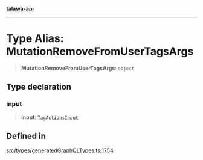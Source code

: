 [**talawa-api**](../../../README.md)

***

# Type Alias: MutationRemoveFromUserTagsArgs

> **MutationRemoveFromUserTagsArgs**: `object`

## Type declaration

### input

> **input**: [`TagActionsInput`](TagActionsInput.md)

## Defined in

[src/types/generatedGraphQLTypes.ts:1754](https://github.com/Suyash878/talawa-api/blob/095e6964ce2a06c1c30d1acf81b6162203f1db91/src/types/generatedGraphQLTypes.ts#L1754)
